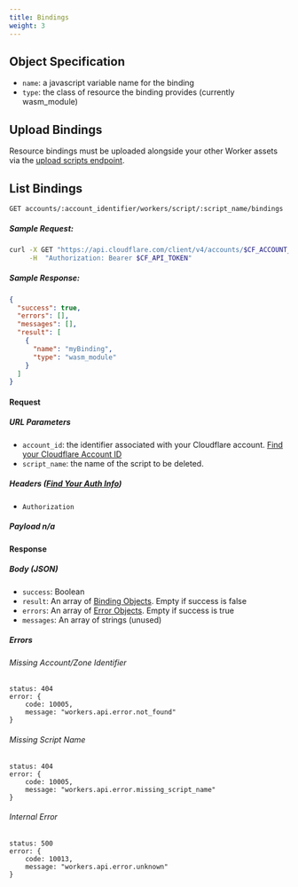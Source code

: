```yaml
---
title: Bindings
weight: 3
---
```


## Object Specification

- `name`: a javascript variable name for the binding
- `type`: the class of resource the binding provides (currently wasm_module)


## Upload Bindings

Resource bindings must be uploaded alongside your other Worker assets via the [upload scripts endpoint](/tooling/api/scripts/#upload-or-update-a-workers-script-with-resource-bindings).

## List Bindings

`GET accounts/:account_identifier/workers/script/:script_name/bindings`

##### Sample Request:

```sh
curl -X GET "https://api.cloudflare.com/client/v4/accounts/$CF_ACCOUNT_ID/workers/script/$SCRIPT_NAME/bindings" \
     -H  "Authorization: Bearer $CF_API_TOKEN"
```

##### Sample Response:

```json
{
  "success": true,
  "errors": [],
  "messages": [],
  "result": [
    {
      "name": "myBinding",
      "type": "wasm_module"
    }
  ]
}
```

#### Request

##### URL Parameters

- `account_id`: the identifier associated with your Cloudflare account. [Find your Cloudflare Account ID](/quickstart/#configure)
- `script_name`: the name of the script to be deleted.

##### Headers ([Find Your Auth Info](/quickstart/#configure))

- `Authorization`

##### Payload n/a

#### Response

##### Body (JSON)

- `success`: Boolean
- `result`: An array of [Binding Objects](#object-specification). Empty if success is false
- `errors`: An array of [Error Objects](/tooling/api/requests#error-object). Empty if success is true
- `messages`: An array of strings (unused)

##### Errors

###### Missing Account/Zone Identifier

```
status: 404
error: {
	code: 10005,
	message: "workers.api.error.not_found"
}
```

###### Missing Script Name

```
status: 404
error: {
	code: 10005,
	message: "workers.api.error.missing_script_name"
}
```

###### Internal Error

```
status: 500
error: {
	code: 10013,
	message: "workers.api.error.unknown"
}
```
